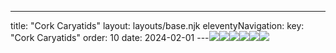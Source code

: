 ---
title: "Cork Caryatids"
layout: layouts/base.njk
eleventyNavigation:
  key: "Cork Caryatids"
  order: 10
date: 2024-02-01
---![](http://images.squarespace-cdn.com/content/v1/570e284d4c2f85f6fd8df7c9/1643369674211-I5UX7SVS9K3OYXHNQMYE/With+ship+2021-06-26+at+11.28.15+%282%29.jpeg)![](http://images.squarespace-cdn.com/content/v1/570e284d4c2f85f6fd8df7c9/1643369666872-N15DTMYMM71CRYVI011D/Super+2021-06-26+at+11.29.51.jpeg)![](http://images.squarespace-cdn.com/content/v1/570e284d4c2f85f6fd8df7c9/1643369644935-X6NGSW7KOXIRQEHHGRG8/Nice+2021-06-26+at+11.28.13.jpeg)![](http://images.squarespace-cdn.com/content/v1/570e284d4c2f85f6fd8df7c9/1643369560442-PXUC6XPEUNATMZKJT8X0/Deffo+2021-06-26+at+11.29.53.jpeg)![](https://s3.eu-west-1.amazonaws.com/jessicaakerman.com/Cork_Caryatids-JAkerman.png)![](http://images.squarespace-cdn.com/content/v1/570e284d4c2f85f6fd8df7c9/1643369689327-RTFRPT46FFJSRYNFPISP/Drinkers+2021-06-26+at+11.28.16.jpeg)